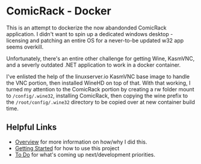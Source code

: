 # ComicRack - Docker

This is an attempt to dockerize the now abandonded ComicRack application. I didn't want to spin up a dedicated windows desktop - licensing and patching an entire OS for a never-to-be updated w32 app seems overkill.

Unfortunately, there's an entire other challenge for getting Wine, KasmVNC, and a severly outdated .NET application to work in a docker container.

I've enlisted the help of the linuxserver.io KasmVNC base image to handle the VNC portion, then installed WineHD on top of that. With that working, I turned my attention to the ComicRack portion by creating a rw folder mount to `/config/.wine32`, installing ComicRack, then copying the wine prefix to the `/root/config/.wine32` directory to be copied over at new container build time.

## Helpful Links

- [Overview](docs/overview.md) for more
information on how/why I did this.
- [Getting Started](docs/getting_started.md) for how to use this project
- [To Do](docs/todo.md) for what's coming up next/development priorities.